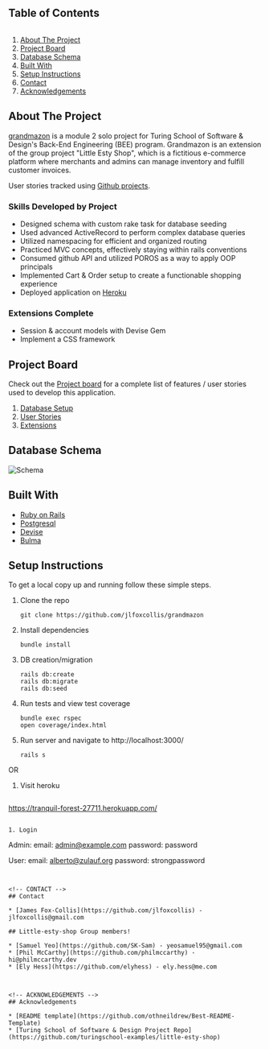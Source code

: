<!--
*** Thanks for checking out the Best-README-Template. If you have a suggestion
*** that would make this better, please fork the repo and create a pull request
*** or simply open an issue with the tag "enhancement".
*** Thanks again! Now go create something AMAZING! :D
***
***
***
*** To avoid retyping too much info. Do a search and replace for the following:
*** github_username, repo_name, twitter_handle, email, project_title, project_description
-->



<!-- PROJECT SHIELDS -->
<!--
*** I'm using markdown "reference style" links for readability.
*** Reference links are enclosed in brackets [ ] instead of parentheses ( ).
*** See the bottom of this document for the declaration of the reference variables
*** for contributors-url, forks-url, etc. This is an optional, concise syntax you may use.
*** https://www.markdownguide.org/basic-syntax/#reference-style-links
-->


<!-- TABLE OF CONTENTS -->
<summary><h2 style="display: inline-block">Table of Contents</h2></summary>
<ol>
  <li><a href="#about-the-project">About The Project</a>
  <li><a href="#project-board">Project Board</a></li>
  <li><a href="#database-schema">Database Schema</a></li>
  <li><a href="#built-with">Built With</a>
  <li><a href="#setup-instructions">Setup Instructions</a></li>
  <li><a href="#contact">Contact</a></li>
  <li><a href="#acknowledgements">Acknowledgements</a></li>
</ol>

<!-- ABOUT THE PROJECT -->
## About The Project

[grandmazon](https://tranquil-forest-27711.herokuapp.com/) is a module 2 solo project for Turing School of Software & Design's Back-End Engineering (BEE) program. Grandmazon is an extension of the group project "Little Esty Shop", which is a fictitious e-commerce platform where merchants and admins can manage inventory and fulfill customer invoices.


User stories tracked using [Github projects](https://github.com/jlfoxcollis/grandmazon/projects/1).

### Skills Developed by Project
* Designed schema with custom rake task for database seeding
* Used advanced ActiveRecord to perform complex database queries
* Utilized namespacing for efficient and organized routing  
* Practiced MVC concepts, effectively staying within rails conventions
* Consumed github API and utilized POROS as a way to apply OOP principals 
* Implemented Cart & Order setup to create a functionable shopping experience
* Deployed application on [Heroku](https://immense-ocean-82455.herokuapp.com/)

### Extensions Complete
* Session & account models with Devise Gem
* Implement a CSS framework

<!-- PROJECT BOARD -->
## Project Board
Check out the [Project board](https://github.com/jlfoxcollis/grandmazon/projects/13) for a complete list of features / user stories used to develop this application.

1. [Database Setup](./doc/db_setup.md)
1. [User Stories](./doc/user_stories.md)
1. [Extensions](./doc/extensions.md)

<!-- DATABBASE SCHEMA -->
## Database Schema

![Schema](https://github.com/jlfoxcollis/grandmazon/blob/main/grandmazon-schema.png)

<!-- BUILT WITH -->
## Built With

* [Ruby on Rails](https://rubyonrails.org/)
* [Postgresql](https://www.postgresql.org/)
* [Devise](https://github.com/heartcombo/devise)
* [Bulma](https://bulma.io/)

<!-- SETUP INSTRUCTIONS -->
## Setup Instructions
To get a local copy up and running follow these simple steps.

1. Clone the repo
   ```
   git clone https://github.com/jlfoxcollis/grandmazon
   ```
2. Install dependencies
   ```
   bundle install
   ```
3. DB creation/migration
   ```
   rails db:create
   rails db:migrate
   rails db:seed
   ```
3. Run tests and view test coverage
   ```
   bundle exec rspec
   open coverage/index.html
   ```
4. Run server and navigate to http://localhost:3000/
   ```
   rails s
   ```
   
OR

1. Visit heroku
   ```
  https://tranquil-forest-27711.herokuapp.com/
  ```

1. Login
   ```
   Admin:
   email: admin@example.com
   password: password
   
   User:
   email: alberto@zulauf.org
   password: strongpassword
   ```


<!-- CONTACT -->
## Contact

* [James Fox-Collis](https://github.com/jlfoxcollis) - jlfoxcollis@gmail.com

## Little-esty-shop Group members!

* [Samuel Yeo](https://github.com/SK-Sam) - yeosamuel95@gmail.com
* [Phil McCarthy](https://github.com/philmccarthy) - hi@philmccarthy.dev
* [Ely Hess](https://github.com/elyhess) - ely.hess@me.com



<!-- ACKNOWLEDGEMENTS -->
## Acknowledgements

* [README template](https://github.com/othneildrew/Best-README-Template)
* [Turing School of Software & Design Project Repo](https://github.com/turingschool-examples/little-esty-shop)
